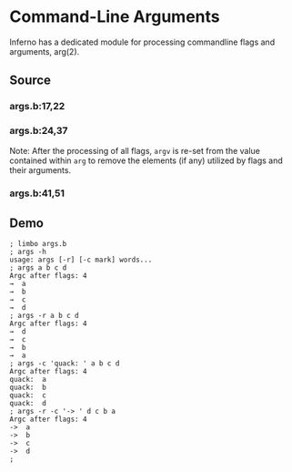 # Command-Line Arguments

Inferno has a dedicated module for processing commandline flags and arguments, arg(2). 

## Source

### args.b:17,22



### args.b:24,37



Note: After the processing of all flags, `argv` is re-set from the value contained within `arg` to remove the elements (if any) utilized by flags and their arguments. 

### args.b:41,51



## Demo

	; limbo args.b
	; args -h
	usage: args [-r] [-c mark] words...
	; args a b c d
	Argc after flags: 4
	→  a
	→  b
	→  c
	→  d
	; args -r a b c d
	Argc after flags: 4
	→  d
	→  c
	→  b
	→  a
	; args -c 'quack: ' a b c d
	Argc after flags: 4
	quack:  a
	quack:  b
	quack:  c
	quack:  d
	; args -r -c '-> ' d c b a
	Argc after flags: 4
	->  a
	->  b
	->  c
	->  d
	; 
